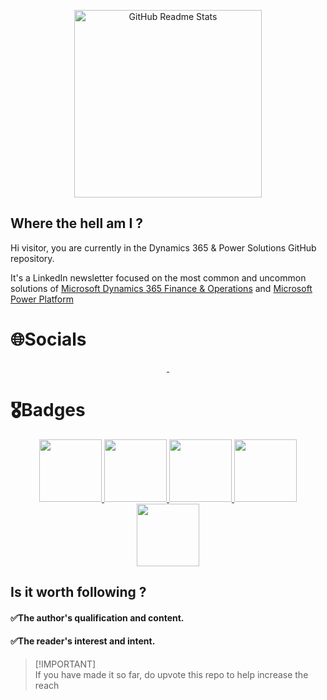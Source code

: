 <p align="center">
 <img width="300px" src="https://github.com/user-attachments/assets/c5b71bd1-514b-4be5-b65e-e637ae8047a3" align="center" alt="GitHub Readme Stats" />
</p>

## Where the hell am I ?

Hi visitor, you are currently in the Dynamics 365 & Power Solutions GitHub repository.

It's a LinkedIn newsletter focused on the most common and uncommon solutions of [Microsoft Dynamics 365 Finance & Operations](https://learn.microsoft.com/en-us/dynamics365/fin-ops-core/fin-ops/) and [Microsoft Power Platform](https://www.microsoft.com/en-us/power-platform)

# 🌐Socials
<p align="center">
    <a href="https://www.linkedin.com/in/khizaransari009/">
      <img alt="" src="https://img.shields.io/badge/Author's%20LinkedIn-0072B1" />
    </a>
    <a href="https://www.linkedin.com/newsletters/dynamics-365-power-solutions-7289173770009792512/">
      <img alt="" src="https://img.shields.io/badge/Dynamics%20365%20&%20Power%20Solutions-LinkedIn%20Newsletter-blue" />
    </a>
</p>

# 🎖️Badges

<p align="center">
    <a href="https://www.credly.com/badges/2c9c680b-6f0c-4faa-8df0-79ae57852dc0/public_url">
      <img alt="" src="https://github.com/user-attachments/assets/5a186a36-1bdb-4fbc-ac8d-d2040e5901ff" width="100" height="100"/>
    </a>
    <a href="https://www.credly.com/badges/e3d35e9d-5fb4-4f71-b766-e64beec9561b/public_url">
      <img alt="" src="https://github.com/user-attachments/assets/faf7f96f-9d0b-4dfc-bd99-c80749153caa" width="100" height="100"/>
    </a>
    <a href="https://www.credly.com/badges/32a71079-e340-4328-bd28-9d2b30637350/public_url">
      <img alt="" src="https://github.com/user-attachments/assets/266b7240-88fa-400e-9450-102d1279a3a1" width="100" height="100"/>
    </a>
    <a href="https://www.credly.com/badges/a446d2c7-cbcc-467e-a4ae-f96128eb4cef/public_url">
      <img alt="" src="https://github.com/user-attachments/assets/5c6059b1-d4a9-4687-9433-59b7143e6f3d" width="100" height="100"/>
    </a>
    <a href="https://www.credly.com/badges/da836f4b-53a5-498b-a034-6cabf246d304/public_url">
      <img alt="" src="https://github.com/user-attachments/assets/70100e6f-02bc-490b-9f48-beb1c0e4b7d4" width="100" height="100"/>
    </a>
</p> 


## Is it worth following ?

#### ✅The author's qualification and content.
#### ✅The reader's interest and intent.



> [!IMPORTANT]\
> If you have made it so far, do upvote this repo to help increase the reach
